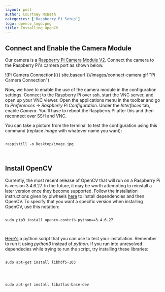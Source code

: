 ```yaml
---
layout: post
author: Courtney McBeth
categories: ['Raspberry Pi Setup']
logo: opencv_logo.png
title: Installing OpenCV
---
```


<link rel="stylesheet" href="{{site.baseurl}}/css/code_styles/hybrid.css">
<script src="{{site.baseurl}}/js/highlight.pack.js"></script>
<script>hljs.initHighlightingOnLoad();</script>


## Connect and Enable the Camera Module

Our camera is a [Raspberry Pi Camera Module V2](https://www.raspberrypi.org/products/camera-module-v2/). Connect the camera to the Raspberry Pi's camera port as shown below.

![Pi Camera Connection]({{ site.baseurl }}/images/connect-camera.gif "Pi Camera Connection")

Now, we have to enable the use of the camera module in the configuration settings. Connect to the Raspberry Pi over ssh, start the VNC server, and open up your VNC viewer. Open the applications menu in the toolbar and go to _Preferences -> Raspberry Pi Configuration_. Under the _Interfaces_ tab, enable _Camera_. You'll have to reboot the Raspberry Pi after this and then reconnect over SSH and VNC.

You can take a picture from the terminal to test the configuration using this command (replace _image_ with whatever name you want):

<pre>
<code class="shell">
raspistill -o Desktop/image.jpg

</code>
</pre>

## Install OpenCV

Currently, the most recent release of OpenCV that will run on a Raspberry Pi is version 3.4.6.27. In the future, it may be worth attempting to reinstall a later version once they become supported. Follow the installation instructions given by piwheels [here](https://www.piwheels.org/project/opencv-contrib-python/) to install dependencies and then OpenCV. To specify that you want a specific version when installing OpenCV, use this notation:

<pre>
<code class="shell">
sudo pip3 install opencv-contrib-python==3.4.6.27

</code>
</pre>

[Here's](https://www.geeksforgeeks.org/python-opencv-capture-video-from-camera/) a python script that you can use to test your installation. Remember to run it using _python3_ instead of _python_. If you run into unresolved dependecies while trying to run the script, try installing these libraries:

<pre>
<code class="shell">
sudo apt-get install libhdf5-103

</code>
</pre>

<pre>
<code class="shell">
sudo apt-get install libatlas-base-dev

</code>
</pre>